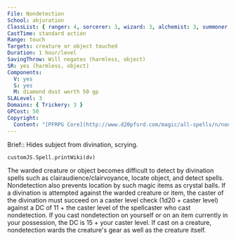 ```yaml
---
File: Nondetection
School: abjuration
ClassList: { ranger: 4, sorcerer: 3, wizard: 3, alchemist: 3, summoner: 3, unchained summoner: 3, inquisitor: 3, antipaladin: 3, occultist: 3, psychic: 3, mesmerist: 3, spiritualist: 3, medium: 2 }
CastTime: standard action
Range: touch
Targets: creature or object touched
Duration: 1 hour/level
SavingThrow: Will negates (harmless, object)
SR: yes (harmless, object)
Components:
  V: yes
  S: yes
  M: diamond dust worth 50 gp
SLALevel: 3
Domains: { Trickery: 3 }
GPCost: 50
Copyright:
  Content: "[PFRPG Core](http://www.d20pfsrd.com/magic/all-spells/n/nondetection)"
---
```

Brief:: Hides subject from divination, scrying.

```dataviewjs
customJS.Spell.printWiki(dv)
```

The warded creature or object becomes difficult to detect by divination spells such as clairaudience/clairvoyance, locate object, and detect spells. Nondetection also prevents location by such magic items as crystal balls. If a divination is attempted against the warded creature or item, the caster of the divination must succeed on a caster level check (1d20 + caster level) against a DC of 11 + the caster level of the spellcaster who cast nondetection. If you cast nondetection on yourself or on an item currently in your possession, the DC is 15 + your caster level. If cast on a creature, nondetection wards the creature's gear as well as the creature itself.
